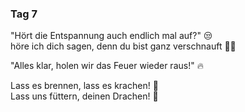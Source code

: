 ### Tag 7

"Hört die Entspannung auch endlich mal auf?" 😒  
höre ich dich sagen, denn du bist ganz verschnauft 😤😅   
  
"Alles klar, holen wir das Feuer wieder raus!" 🔥  
  
Lass es brennen, lass es krachen! 🎉  
Lass uns füttern, deinen Drachen! 🐉